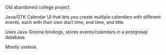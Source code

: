 Old abandoned college project.

Java/GTK Calendar UI that lets you create multiple calendars with different events, each with their own start time, end time, and title.

Uses Java-Gnome bindings, stores events/calendars in a postgresql database.

Mostly useless.
